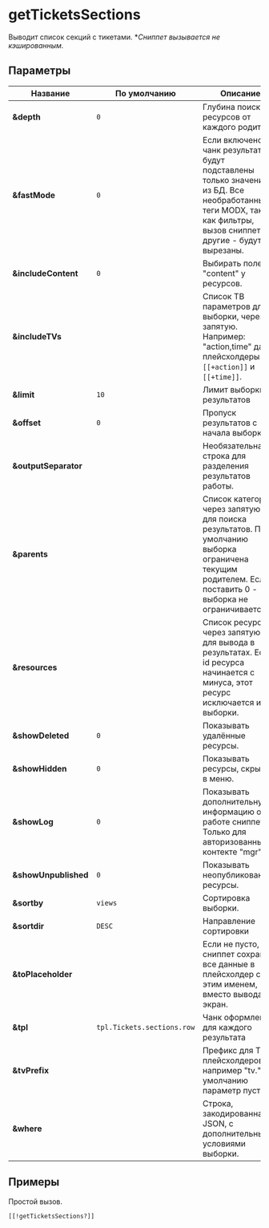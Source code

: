 # getTicketsSections

Выводит список секций с тикетами.
**Сниппет вызывается не кэшированным.*

## Параметры

| Название             | По умолчанию               | Описание                                                                                                                                                               |
|----------------------|----------------------------|------------------------------------------------------------------------------------------------------------------------------------------------------------------------|
| **&depth**           | `0`                        | Глубина поиска ресурсов от каждого родителя.                                                                                                                           |
| **&fastMode**        | `0`                        | Если включено - в чанк результата будут подставлены только значения из БД. Все необработанные теги MODX, такие как фильтры, вызов сниппетов и другие - будут вырезаны. |
| **&includeContent**  | `0`                        | Выбирать поле "content" у ресурсов.                                                                                                                                    |
| **&includeTVs**      |                            | Список ТВ параметров для выборки, через запятую. Например: "action,time" дадут плейсхолдеры `[[+action]]` и `[[+time]]`.                                               |
| **&limit**           | `10`                       | Лимит выборки результатов                                                                                                                                              |
| **&offset**          | `0`                        | Пропуск результатов с начала выборки                                                                                                                                   |
| **&outputSeparator** |                            | Необязательная строка для разделения результатов работы.                                                                                                               |
| **&parents**         |                            | Список категорий, через запятую, для поиска результатов. По умолчанию выборка ограничена текущим родителем. Если поставить 0 - выборка не ограничивается.              |
| **&resources**       |                            | Список ресурсов, через запятую, для вывода в результатах. Если id ресурса начинается с минуса, этот ресурс исключается из выборки.                                     |
| **&showDeleted**     | `0`                        | Показывать удалённые ресурсы.                                                                                                                                          |
| **&showHidden**      | `0`                        | Показывать ресурсы, скрытые в меню.                                                                                                                                    |
| **&showLog**         | `0`                        | Показывать дополнительную информацию о работе сниппета. Только для авторизованных в контекте "mgr".                                                                    |
| **&showUnpublished** | `0`                        | Показывать неопубликованные ресурсы.                                                                                                                                   |
| **&sortby**          | `views`                    | Сортировка выборки.                                                                                                                                                    |
| **&sortdir**         | `DESC`                     | Направление сортировки                                                                                                                                                 |
| **&toPlaceholder**   |                            | Если не пусто, сниппет сохранит все данные в плейсхолдер с этим именем, вместо вывода не экран.                                                                        |
| **&tpl**             | `tpl.Tickets.sections.row` | Чанк оформления для каждого результата                                                                                                                                 |
| **&tvPrefix**        |                            | Префикс для ТВ плейсхолдеров, например "tv.". По умолчанию параметр пуст.                                                                                              |
| **&where**           |                            | Строка, закодированная в JSON, с дополнительными условиями выборки.                                                                                                    |

<!--@include: ../parts/tip-general-properties.md-->

## Примеры

Простой вызов.

```modx
[[!getTicketsSections?]]
```
